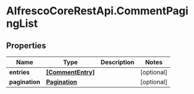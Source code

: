 # AlfrescoCoreRestApi.CommentPagingList

## Properties
Name | Type | Description | Notes
------------ | ------------- | ------------- | -------------
**entries** | [**[CommentEntry]**](CommentEntry.md) |  | [optional] 
**pagination** | [**Pagination**](Pagination.md) |  | [optional] 


